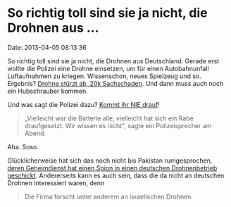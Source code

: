 So richtig toll sind sie ja nicht, die Drohnen aus \...
=======================================================

Date: 2013-04-05 08:13:36

So richtig toll sind sie ja nicht, die Drohnen aus Deutschland. Gerade
erst wollte die Polizei eine Drohne einsetzen, um für einen
Autobahnunfall Luftaufnahmen zu kriegen. Wissenschon, neues Spielzeug
und so. Ergebnis? [Drohne stürzt ab, 20k
Sachschaden](http://www.rbb-online.de/abendschau/archiv/archiv.media.!etc!medialib!rbb!rbb!abendschau!abendschau_20130402_stau.html).
Und dann muss auch noch ein Hubschrauber kommen.

Und was sagt die Polizei dazu? [Kommt ihr NIE
drauf](http://www.tagesspiegel.de/berlin/scheiss-seo-immer/8012360.html)!

> „Vielleicht war die Batterie alle, vielleicht hat sich ein Rabe
> draufgesetzt. Wir wissen es nicht", sagte ein Polizeisprecher am
> Abend.

Aha. Soso.

Glücklicherweise hat sich das noch nicht bis Pakistan rumgesprochen,
[deren Geheimdienst hat einen Spion in einen deutschen Drohnenbetrieb
geschickt](http://www.gulli.com/news/21156-industriespionage-spitzel-in-deutschem-drohnen-betrieb-2013-03-31).
Andererseits kann es auch sein, dass die da nicht an deutschen Drohnen
interessiert waren, denn

> Die Firma forscht unter anderem an israelischen Drohnen.
